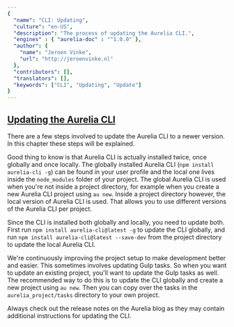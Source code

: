 ```yaml
---
{
  "name": "CLI: Updating",
  "culture": "en-US",
  "description": "The process of updating the Aurelia CLI.",
  "engines" : { "aurelia-doc" : "^1.0.0" },
  "author": {
    "name": "Jeroen Vinke",
  	"url": "http://jeroenvinke.nl"
  },
  "contributors": [],
  "translators": [],
  "keywords": ["CLI", "Updating", "Update"]
}
---
```


## [Updating the Aurelia CLI](aurelia-doc://section/1/version/1.0.0)

There are a few steps involved to update the Aurelia CLI to a newer version. In this chapter these steps will be explained.

Good thing to know is that Aurelia CLI is actually installed twice, once globally and once locally. The globally installed Aurelia CLI (`npm install aurelia-cli -g`) can be found in your user profile and the local one lives inside the `node_modules` folder of your project. The global Aurelia CLI is used when you're not inside a project directory, for example when you create a new Aurelia CLI project using `au new`. Inside a project directory however, the local version of Aurelia CLI is used. That allows you to use different versions of the Aurelia CLI per project.

Since the CLI is installed both globally and locally, you need to update both. First run `npm install aurelia-cli@latest -g` to update the CLI globally, and run `npm install aurelia-cli@latest --save-dev` from the project directory to update the local Aurelia CLI.

We're continuously improving the project setup to make development better and easier. This sometimes involves updating Gulp tasks. So when you want to update an existing project, you'll want to update the Gulp tasks as well. The recommended way to do this is to update the CLI globally and create a new project using `au new`. Then you can copy over the tasks in the `aurelia_project/tasks` directory to your own project.

Always check out the release notes on the Aurelia blog as they may contain additional instructions for updating the CLI.